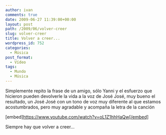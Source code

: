 ```yaml
---
author: ivan
comments: true
date: 2009-06-27 11:39:00+00:00
layout: post
path: /2009/06/volver-creer
slug: volver-creer
title: Volver a creer...
wordpress_id: 752
categories:
  - Música
post_format:
  - Vídeo
tags:
  - Mundo
  - Música
---
```


Simplemente repito la frase de un amigo, sólo Yanni y el esfuerzo que hicieron pueden devolverle la vida a la voz de José José, muy bueno el resultado, un José José con un tono de voz muy diferente al que estamos acostumbrados, pero muy agradable y acompaña la letra de la canción

[embed]https://www.youtube.com/watch?v=oL1Z1hhHaQw[/embed]

Siempre hay que volver a creer...
